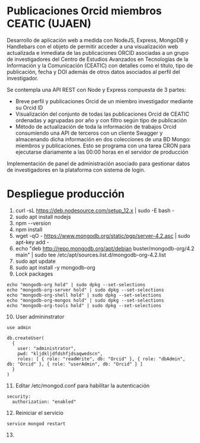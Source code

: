 Publicaciones Orcid miembros CEATIC (UJAEN)
==========

Desarrollo de aplicación web a medida con NodeJS, Express, MongoDB y Handlebars con el objeto de permitir acceder a una visualización web actualizada e inmediata de las publicaciones ORCID asociadas a un grupo de investigadores del Centro de Estudios Avanzados en Tecnologías de la Información y la Comunicación (CEATIC) con detalles como el título, tipo de publicación, fecha y DOI además de otros datos asociados al perfil del investigador.

Se contempla una API REST con Node y Express compuesta de 3 partes: 

+ Breve perfil y publicaciones Orcid de un miembro investigador mediante su Orcid ID
+ Visualización del conjunto de todas las publicaciones Orcid de CEATIC ordenadas y agrupadas por año y con filtro      según tipo de publicación
+ Método de actualización de toda la información de trabajos Orcid consumiendo una API de terceros con un cliente       Swagger y almacenando dicha información en dos colecciones de una BD  Mongo: miembros y publicaciones. Esto se        programa con una tarea CRON para ejecutarse diariamente a las 00:00 horas en el servidor de producción 

Implementación de panel de administración asociado para gestionar datos de investigadores en la plataforma con sistema de login.

# Despliegue producción
1. curl -sL https://deb.nodesource.com/setup_12.x | sudo -E bash -
2. sudo apt install nodejs
3. npm --version
4. npm install
5. wget -qO - https://www.mongodb.org/static/pgp/server-4.2.asc | sudo apt-key add -
6. echo "deb http://repo.mongodb.org/apt/debian buster/mongodb-org/4.2 main" | sudo tee /etc/apt/sources.list.d/mongodb-org-4.2.list
7. sudo apt update
8. sudo apt install -y mongodb-org
9. Lock packages
```
echo "mongodb-org hold" | sudo dpkg --set-selections
echo "mongodb-org-server hold" | sudo dpkg --set-selections
echo "mongodb-org-shell hold" | sudo dpkg --set-selections
echo "mongodb-org-mongos hold" | sudo dpkg --set-selections
echo "mongodb-org-tools hold" | sudo dpkg --set-selections
```
10. User admininstrator
```
use admin

db.createUser(
  {
    user: "administrator",
    pwd: "kljdkljdfdshfjdsaqwedscn",
    roles: [ { role: "readWrite", db: "Orcid" }, { role: "dbAdmin", db: "Orcid" }, { role: "userAdmin", db: "Orcid" } ]
  }
)
```
11. Editar /etc/mongod.conf para habilitar la autenticación
```
security:
  authorization: "enabled"
```
12. Reiniciar el servicio
```
service mongod restart
```
13. 